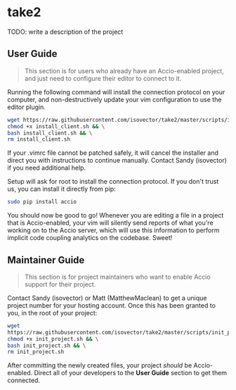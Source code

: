 take2
=====

TODO: write a description of the project

## User Guide

> This section is for users who already have an Accio-enabled project, and just
> need to configure their editor to connect to it.

Running the following command will install the connection protocol on your
computer, and non-destructively update your vim configuration to use the editor
plugin.

```bash
wget https://raw.githubusercontent.com/isovector/take2/master/scripts/install_client.sh && \
chmod +x install_client.sh && \
bash install_client.sh && \
rm install_client.sh
```

If your .vimrc file cannot be patched safely, it will cancel the
installer and direct you with instructions to continue manually.  Contact Sandy
(isovector) if you need additional help.

Setup will ask for root to install the connection protocol. If you don't trust
us, you can install it directly from pip:

```bash
sudo pip install accio
```

You should now be good to go! Whenever you are editing a file in a project that
is Accio-enabled, your vim will silently send reports of what you're working on
to the Accio server, which will use this information to perform implicit code
coupling analytics on the codebase. Sweet!


## Maintainer Guide

> This section is for project maintainers who want to enable Accio support for
> their project.

Contact Sandy (isovector) or Matt (MatthewMaclean) to get a unique project
number for your hosting account. Once this has been granted to you, in the root
of your project:

```bash
wget
https://raw.githubusercontent.com/isovector/take2/master/scripts/init_project.sh && \
chmod +x init_project.sh && \
bash init_project.sh && \
rm init_project.sh
```

After committing the newly created files, your project *should* be
Accio-enabled. Direct all of your developers to the **User Guide** section to
get them connected.


